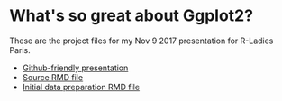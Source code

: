 # What's so great about Ggplot2?

These are the project files for my Nov 9 2017 presentation for R-Ladies Paris.

* [Github-friendly presentation](rl_dataviz_pres.md)
* [Source RMD file](rl_dataviz_pres.RMD)
* [Initial data preparation RMD file](data/rl_dataviz_data_prep.Rmd)
